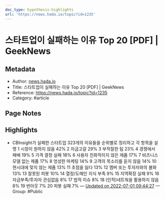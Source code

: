 ```yaml
---
doc_type: hypothesis-highlights
url: 'https://news.hada.io/topic?id=1235'
---
```


# 스타트업이 실패하는 이유 Top 20 [PDF] | GeekNews

## Metadata
- Author: [news.hada.io]()
- Title: 스타트업이 실패하는 이유 Top 20 [PDF] | GeekNews
- Reference: https://news.hada.io/topic?id=1235
- Category: #article

## Page Notes
## Highlights
- CBInsight가 실패한 스타트업 323개의 이유들을 순위별로 정리하고 각 항목을 설명 1 시장이 원하지 않음 42% 2 자금고갈 29% 3 부적절한 팀 23% 4 경쟁에서 패배 19% 5 가격 결정 실패 18% 6 사용자 친화적이지 않은 제품 17% 7 비즈니스 모델 없는 제품 17% 8 엉성한 마케팅 14% 9 고객의 목소리를 듣지 않음 14% 10 현시대에 맞지 않는 제품 13% 11 초점을 잃다 13% 12 멤버 또는 투자자와의 불화 13% 13 잘못된 피봇 10% 14 열정/도메인 지식 부족 9% 15 지역확장 실패 9% 16 자금부족/투자자 관심없음 8% 17 법적 이슈 8% 18 (인적)네트웍을 활용하지 않음 8% 19 번아웃 7% 20 피봇 실패 7% — [Updated on 2022-07-01 09:44:27](https://hyp.is/9kjlSvjWEeyXrJ_KPN2s2Q/news.hada.io/topic?id=1235) — Group: #Public



